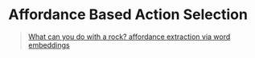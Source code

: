 # Affordance Based Action Selection

> [What can you do with a rock? affordance extraction via word embeddings](https://arxiv.org/abs/1703.03429)

